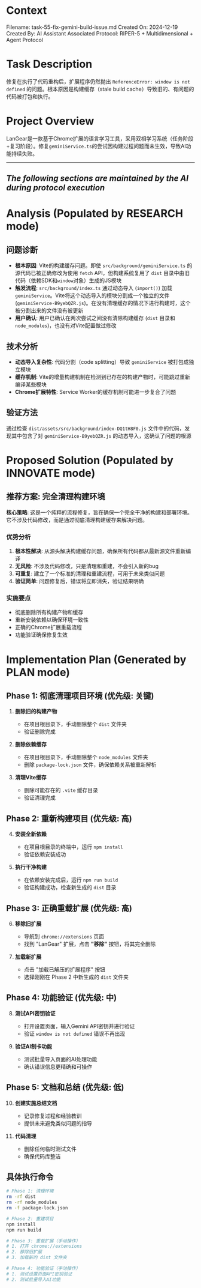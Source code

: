 # Context
Filename: task-55-fix-gemini-build-issue.md
Created On: 2024-12-19
Created By: AI Assistant
Associated Protocol: RIPER-5 + Multidimensional + Agent Protocol

# Task Description
修复在执行了代码重构后，扩展程序仍然抛出 `ReferenceError: window is not defined` 的问题。根本原因是构建缓存（stale build cache）导致旧的、有问题的代码被打包和执行。

# Project Overview
LanGear是一款基于Chrome扩展的语言学习工具，采用双相学习系统（任务阶段+复习阶段）。修复`geminiService.ts`的尝试因构建过程问题而未生效，导致AI功能持续失败。

---
*The following sections are maintained by the AI during protocol execution*
---

# Analysis (Populated by RESEARCH mode)

## 问题诊断
- **根本原因**: Vite的构建缓存问题。即使 `src/background/geminiService.ts` 的源代码已被正确修改为使用 `fetch` API，但构建系统复用了 `dist` 目录中由旧代码（依赖SDK和`window`对象）生成的JS模块
- **触发流程**: `src/background/index.ts` 通过动态导入 (`import()`) 加载 `geminiService`。Vite将这个动态导入的模块分割成一个独立的文件 (`geminiService-B9yebQZR.js`)。在没有清理缓存的情况下进行构建时，这个被分割出来的文件没有被更新
- **用户确认**: 用户已确认在两次尝试之间没有清除构建缓存 (`dist` 目录和 `node_modules`)，也没有对Vite配置做过修改

## 技术分析
- **动态导入复杂性**: 代码分割（code splitting）导致 `geminiService` 被打包成独立模块
- **缓存机制**: Vite的增量构建机制在检测到已存在的构建产物时，可能跳过重新编译某些模块
- **Chrome扩展特性**: Service Worker的缓存机制可能进一步复合了问题

## 验证方法
通过检查 `dist/assets/src/background/index-DQ1tH8F0.js` 文件中的代码，发现其中包含了对 `geminiService-B9yebQZR.js` 的动态导入，这确认了问题的根源

# Proposed Solution (Populated by INNOVATE mode)

## 推荐方案: 完全清理构建环境
**核心策略**: 这是一个纯粹的流程修复，旨在确保一个完全干净的构建和部署环境。它不涉及代码修改，而是通过彻底清理构建缓存来解决问题。

### 优势分析
1. **根本性解决**: 从源头解决构建缓存问题，确保所有代码都从最新源文件重新编译
2. **无风险**: 不涉及代码修改，只是清理和重建，不会引入新的bug
3. **可重复**: 建立了一个标准的清理和重建流程，可用于未来类似问题
4. **验证简单**: 问题修复后，错误将立即消失，验证结果明确

### 实施要点
- 彻底删除所有构建产物和缓存
- 重新安装依赖以确保环境一致性
- 正确的Chrome扩展重载流程
- 功能验证确保修复生效

# Implementation Plan (Generated by PLAN mode)

## Phase 1: 彻底清理项目环境 (优先级: 关键)
1. **删除旧的构建产物**
   - 在项目根目录下，手动删除整个 `dist` 文件夹
   - 验证删除完成

2. **删除依赖缓存**
   - 在项目根目录下，手动删除整个 `node_modules` 文件夹
   - 删除 `package-lock.json` 文件，确保依赖关系被重新解析

3. **清理Vite缓存**
   - 删除可能存在的 `.vite` 缓存目录
   - 验证清理完成

## Phase 2: 重新构建项目 (优先级: 高)
4. **安装全新依赖**
   - 在项目根目录的终端中，运行 `npm install`
   - 验证依赖安装成功

5. **执行干净构建**
   - 在依赖安装完成后，运行 `npm run build`
   - 验证构建成功，检查新生成的 `dist` 目录

## Phase 3: 正确重载扩展 (优先级: 高)
6. **移除旧扩展**
   - 导航到 `chrome://extensions` 页面
   - 找到 "LanGear" 扩展，点击 **"移除"** 按钮，将其完全删除

7. **加载新扩展**
   - 点击 "加载已解压的扩展程序" 按钮
   - 选择刚刚在 Phase 2 中新生成的 `dist` 文件夹

## Phase 4: 功能验证 (优先级: 中)
8. **测试API密钥验证**
   - 打开设置页面，输入Gemini API密钥并进行验证
   - 验证 `window is not defined` 错误不再出现

9. **验证AI制卡功能**
   - 测试批量导入页面的AI处理功能
   - 确认错误信息更精确和可操作

## Phase 5: 文档和总结 (优先级: 低)
10. **创建实施总结文档**
    - 记录修复过程和经验教训
    - 提供未来避免类似问题的指导

11. **代码清理**
    - 删除任何临时测试文件
    - 确保代码库整洁

## 具体执行命令
```bash
# Phase 1: 清理环境
rm -rf dist
rm -rf node_modules
rm -f package-lock.json

# Phase 2: 重建项目
npm install
npm run build

# Phase 3: 重载扩展（手动操作）
# 1. 打开 chrome://extensions
# 2. 移除旧扩展
# 3. 加载新的 dist 文件夹

# Phase 4: 功能验证（手动操作）
# 1. 测试设置页面API密钥验证
# 2. 测试批量导入AI功能
``` 